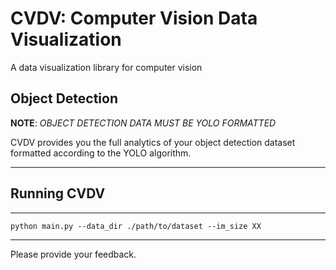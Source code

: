 # CVDV: Computer Vision Data Visualization

A data visualization library for computer vision

## Object Detection

**NOTE**: *OBJECT DETECTION DATA MUST BE YOLO FORMATTED*

CVDV provides you the full analytics of your object detection dataset formatted according to the YOLO algorithm.

____
## Running CVDV

____
    python main.py --data_dir ./path/to/dataset --im_size XX
    
----------------------------------------
Please provide your feedback.
